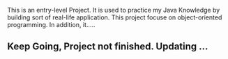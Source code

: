 This is an entry-level Project. It is used to practice my Java Knowledge by building sort of real-life application. This project focuse on object-oriented programming. In addition, it.....


## Keep Going, Project not finished. Updating ...